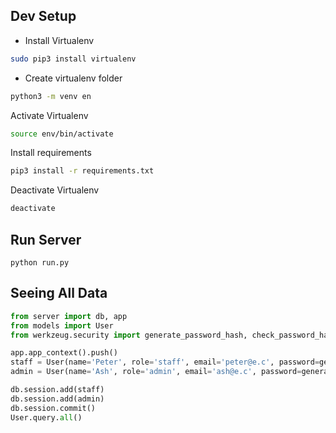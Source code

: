 ## Dev Setup
 - Install Virtualenv
 ```bash
 sudo pip3 install virtualenv
 ```
 - Create virtualenv folder
 ```bash
python3 -m venv en
 ```
 Activate Virtualenv
 ```bash
 source env/bin/activate
 ```
 Install requirements
 ```bash
 pip3 install -r requirements.txt
 ```
 Deactivate Virtualenv
 ```bash
deactivate
```
## Run Server
```shell
python run.py
```


## Seeing All Data
```python
from server import db, app
from models import User
from werkzeug.security import generate_password_hash, check_password_hash

app.app_context().push()
staff = User(name='Peter', role='staff', email='peter@e.c', password=generate_password_hash('p'))
admin = User(name='Ash', role='admin', email='ash@e.c', password=generate_password_hash('a'))

db.session.add(staff)
db.session.add(admin)
db.session.commit()
User.query.all()
```
